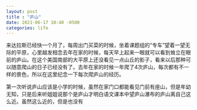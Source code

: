 ```yaml
---
layout: post
title : "庐山"
date: 2021-06-17 10:40 -0500
categories: life
---
```


来达拉斯已经快一个月了，每周出门买菜的时候，坐着课题组的“专车”望着一望无际的平原，心里越发相念去年在家的时候，每天早上起来一眼就可以看到耸立在眼前的庐山。在这个美国南部的大平原上还没看见一点山丘的影子，看来以后那种可以随意爬山的日子已经没有了。去年在家的时候一年爬了4次庐山，每次都有不一样的景色，所以在这里纪念一下每次爬庐山的经历。

第一次听说庐山应该是小学的时候，虽然在家门口都能看见门前有座山，但是年幼无知，只是后来听姐姐说那个是庐山才明白语文课本中望庐山瀑布的庐山离自己这么近。虽然这么近的，但是也没有